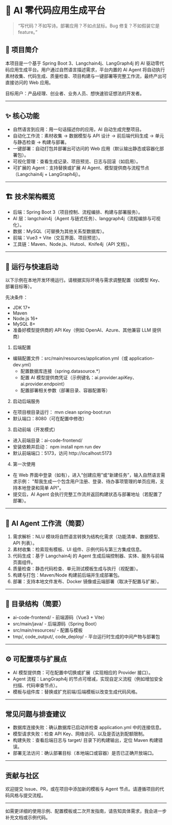 # 🤖 AI 零代码应用生成平台

> “写代码？不如写诗。部署应用？不如点鼠标。Bug 修复？不如假装它是 feature。”

## 🧠 项目简介

本项目是一个基于 Spring Boot 3、Langchain4j、LangGraph4j 的 AI 驱动零代码应用生成平台。用户通过自然语言描述需求，平台内置的 AI Agent 将自动执行素材收集、代码生成、质量检查、项目构建与一键部署等完整工作流，最终产出可直接访问的 Web 应用。

目标用户：产品经理、创业者、业务人员、想快速验证想法的开发者。

---

## ✨ 核心功能
- 自然语言到应用：用一句话描述你的应用，AI 自动生成完整项目。
- 自动化工作流：素材收集 → 数据模型与 API 设计 → 前后端代码生成 → 单元与静态检查 → 构建与部署。
- 一键部署：自动打包并部署出可访问的 Web 应用（默认输出静态或容器化部署包）。
- 可视化管理：查看生成记录、项目预览、日志与回滚（如启用）。
- 可扩展的 Agent：支持替换或扩展 AI Agent、模型提供商与流程节点（Langchain4j + LangGraph4j）。

---

## 🏗️ 技术架构概览
- 后端：Spring Boot 3（项目控制、流程编排、构建与部署服务）。
- AI 层：langchain4j（Agent 与链式任务）、langgraph4j（流程编排与可视化）。
- 数据：MySQL（可替换为其他关系型数据库）。
- 前端：Vue3 + Vite（交互界面、项目预览）。
- 工具链：Maven、Node.js、Hutool、Knife4j（API 文档）。

---

## 🔧 运行与快速启动
以下示例在本地开发环境运行。请根据实际环境与需求调整配置（如模型 Key、部署目标等）。

先决条件：
- JDK 17+
- Maven
- Node.js 16+
- MySQL 8+
- 准备好模型提供商的 API Key（例如 OpenAI、Azure、其他兼容 LLM 提供商）

1) 后端配置
- 编辑配置文件：src/main/resources/application.yml（或 application-dev.yml）
  - 配置数据库连接（spring.datasource.*）
  - 配置 AI 模型提供商凭证（示例键名：ai.provider.apiKey、ai.provider.endpoint）
  - 配置部署相关参数（部署目录、容器配置等）

2) 启动后端服务
- 在项目根目录运行：
  mvn clean spring-boot:run
- 默认端口：8080（可在配置中修改）

3) 启动前端（开发模式）
- 进入前端目录：ai-code-frontend/
- 安装依赖并启动：
  npm install
  npm run dev
- 默认前端端口：5173，访问 http://localhost:5173

4) 第一次使用
- 在 Web 界面中登录（如有），进入“创建应用”或“新建任务”，输入自然语言需求示例：
  "帮我生成一个包含用户注册、登录、待办事项管理的单页应用，支持本地登录和简单 API"。
- 提交后，AI Agent 会执行完整工作流并返回构建状态与部署地址（若配置了部署）。

---

## 🧩 AI Agent 工作流（简要）
1. 需求解析：NLU 模块将自然语言转换为结构化需求（功能清单、数据模型、API 列表）。
2. 素材收集：检索现有模板、UI 组件、示例代码与第三方集成信息。
3. 代码生成：基于 Langchain4j 的 Agent 生成后端控制器、实体、服务与前端页面组件。
4. 质量检查：静态代码检查、单元测试模板生成与执行（视配置）。
5. 构建与打包：Maven/Node 构建前后端并生成部署包。
6. 部署：支持本地文件发布、Docker 镜像或云端部署（取决于配置与扩展）。

---

## 📁 目录结构（简要）
- ai-code-frontend/  - 前端源码（Vue3 + Vite）
- src/main/java/    - 后端源码（Spring Boot）
- src/main/resources/ - 配置与模板
- tmp/, code_output/, code_deploy/ - 平台运行时生成的中间产物与部署包

---

## ⚙️ 可配置项与扩展点
- AI 模型提供商：可在配置中切换或扩展（实现相应的 Provider 接口）。
- Agent 流程：LangGraph4j 的节点可增减，实现自定义流程（例如增加安全扫描、代码审查节点）。
- 模板与组件库：替换或扩充前端/后端模板以改变生成代码风格。

---

## 常见问题与排查建议
- 数据库连接失败：确认数据库已启动并检查 application.yml 中的连接信息。
- 模型请求失败：检查 API Key、网络访问、以及是否达到配额限制。
- 构建失败：查看后端日志与 target/ 目录下的构建输出，定位 Maven 构建错误。
- 部署无法访问：确认部署目标（本地端口或容器）是否已正确开放端口。

---

## 贡献与社区
欢迎提交 Issue、PR，或在项目中添加新的模板与 Agent 节点。请遵循项目的代码风格与提交流程。

---

如需更详细的使用示例、配置模板或二次开发指南，请告知具体需求，我会进一步补充文档或示例代码。
